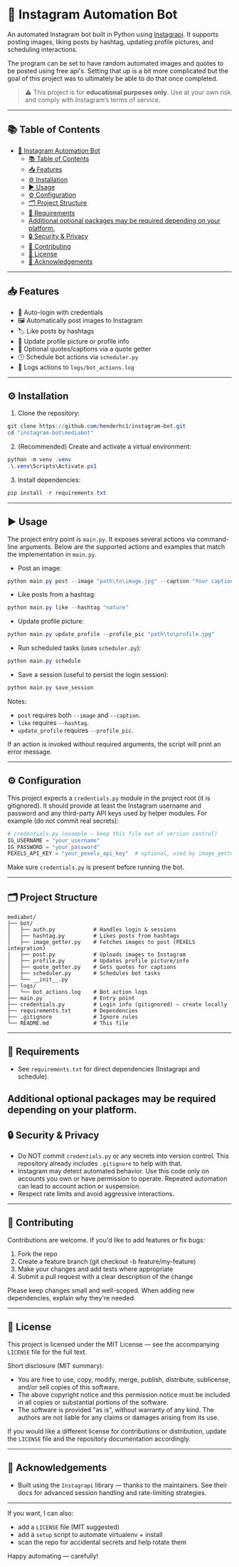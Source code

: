 # 📸 Instagram Automation Bot

An automated Instagram bot built in Python using [Instagrapi](https://github.com/adw0rd/instagrapi). It supports posting images, liking posts by hashtag, updating profile pictures, and scheduling interactions.

The program can be set to have random automated images and quotes to be posted using free api's. Setting that up is a bit more complicated but the goal of this project was to ultimately be able to do that once completed.

> ⚠️ This project is for **educational purposes only**. Use at your own risk and comply with Instagram’s terms of service.

---

## 📚 Table of Contents
- [📸 Instagram Automation Bot](#-instagram-automation-bot)
  - [📚 Table of Contents](#-table-of-contents)
  - [📥 Features](#-features)
  - [⚙️ Installation](#️-installation)
  - [▶️ Usage](#️-usage)
  - [⚙️ Configuration](#️-configuration)
  - [🗂️ Project Structure](#️-project-structure)
  - [🧩 Requirements](#-requirements)
  - [Additional optional packages may be required depending on your platform.](#additional-optional-packages-may-be-required-depending-on-your-platform)
  - [🔒 Security \& Privacy](#-security--privacy)
  - [🤝 Contributing](#-contributing)
  - [📄 License](#-license)
  - [🧾 Acknowledgements](#-acknowledgements)

---

## 📥 Features
- 🔐 Auto-login with credentials
- 🖼️ Automatically post images to Instagram
- 🏷️ Like posts by hashtags
- 👤 Update profile picture or profile info
- 💬 Optional quotes/captions via a quote getter
- 🕒 Schedule bot actions via `scheduler.py`
- 📜 Logs actions to `logs/bot_actions.log`

---

## ⚙️ Installation

1) Clone the repository:

```powershell
git clone https://github.com/henderhc1/instagram-bot.git
cd "instagram-bot\mediabot"
```

2) (Recommended) Create and activate a virtual environment:

```powershell
python -m venv .venv
.\.venv\Scripts\Activate.ps1
```

3) Install dependencies:

```powershell
pip install -r requirements.txt
```

---

## ▶️ Usage

The project entry point is `main.py`. It exposes several actions via command-line arguments. Below are the supported actions and examples that match the implementation in `main.py`.

- Post an image:

```powershell
python main.py post --image "path\to\image.jpg" --caption "Your caption here"
```

- Like posts from a hashtag:

```powershell
python main.py like --hashtag "nature"
```

- Update profile picture:

```powershell
python main.py update_profile --profile_pic "path\to\profile.jpg"
```

- Run scheduled tasks (uses `scheduler.py`):

```powershell
python main.py schedule
```

- Save a session (useful to persist the login session):

```powershell
python main.py save_session
```

Notes:
- `post` requires both `--image` and `--caption`.
- `like` requires `--hashtag`.
- `update_profile` requires `--profile_pic`.

If an action is invoked without required arguments, the script will print an error message.

---

## ⚙️ Configuration

This project expects a `credentials.py` module in the project root (it is gitignored). It should provide at least the Instagram username and password and any third-party API keys used by helper modules. For example (do not commit real secrets):

```python
# credentials.py (example — keep this file out of version control)
IG_USERNAME = "your_username"
IG_PASSWORD = "your_password"
PEXELS_API_KEY = "your_pexels_api_key"  # optional, used by image_getter
```

Make sure `credentials.py` is present before running the bot.

---

## 🗂️ Project Structure

```
mediabot/
├── bot/
│   ├── auth.py            # Handles login & sessions
│   ├── hashtag.py         # Likes posts from hashtags
│   ├── image_getter.py    # Fetches images to post (PEXELS integration)
│   ├── post.py            # Uploads images to Instagram
│   ├── profile.py         # Updates profile picture/info
│   ├── quote_getter.py    # Gets quotes for captions
│   ├── scheduler.py       # Schedules bot tasks
│   └── __init__.py
├── logs/
│   └── bot_actions.log    # Bot action logs
├── main.py                # Entry point
├── credentials.py         # Login info (gitignored) — create locally
├── requirements.txt       # Dependencies
├── .gitignore             # Ignore rules
└── README.md              # This file
```

---

## 🧩 Requirements

- See `requirements.txt` for direct dependencies (Instagrapi and schedule).

Additional optional packages may be required depending on your platform.
---

## 🔒 Security & Privacy

- Do NOT commit `credentials.py` or any secrets into version control. This repository already includes `.gitignore` to help with that.
- Instagram may detect automated behavior. Use this code only on accounts you own or have permission to operate. Repeated automation can lead to account action or suspension.
- Respect rate limits and avoid aggressive interactions.

---

## 🤝 Contributing

Contributions are welcome. If you'd like to add features or fix bugs:

1. Fork the repo
2. Create a feature branch (git checkout -b feature/my-feature)
3. Make your changes and add tests where appropriate
4. Submit a pull request with a clear description of the change

Please keep changes small and well-scoped. When adding new dependencies, explain why they're needed.

---

## 📄 License

This project is licensed under the MIT License — see the accompanying `LICENSE` file for the full text.

Short disclosure (MIT summary):

- You are free to use, copy, modify, merge, publish, distribute, sublicense, and/or sell copies of this software.
- The above copyright notice and this permission notice must be included in all copies or substantial portions of the software.
- The software is provided "as is", without warranty of any kind. The authors are not liable for any claims or damages arising from its use.

If you would like a different license for contributions or distribution, update the `LICENSE` file and the repository documentation accordingly.

---

## 🧾 Acknowledgements

- Built using the `Instagrapi` library — thanks to the maintainers. See their docs for advanced session handling and rate-limiting strategies.

---

If you want, I can also:
- add a `LICENSE` file (MIT suggested)
- add a `setup` script to automate virtualenv + install
- scan the repo for accidental secrets and help rotate them

Happy automating — carefully!